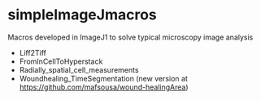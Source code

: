# simpleImageJmacros
Macros developed in ImageJ1 to solve typical microscopy image analysis

* Liff2Tiff
* FromInCellToHyperstack
* Radially_spatial_cell_measurements
* Woundhealing_TimeSegmentation (new version at https://github.com/mafsousa/wound-healingArea)
